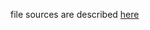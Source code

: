 file sources are described [here](https://github.com/quran-center/quran-meta?tab=readme-ov-file#data-correctness-and-validity-testing)

